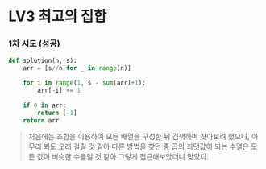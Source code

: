 # LV3 최고의 집합

### 1차 시도 (성공)
```py
def solution(n, s):
    arr = [s//n for _ in range(n)]

    for i in range(1, s - sum(arr)+1):
        arr[-i] += 1
    
    if 0 in arr:
        return [-1]
    return arr
```
> 처음에는 조합을 이용하여 모든 배열을 구성한 뒤 검색하며 찾아보려 했으나, 아무리 봐도 오래 걸릴 것 같아 다른 방법을 찾던 중 곱의 최댓값이 되는 수열은 모든 값이 비슷한 수들일 것 같아 그렇게 접근해보았더니 맞았다.